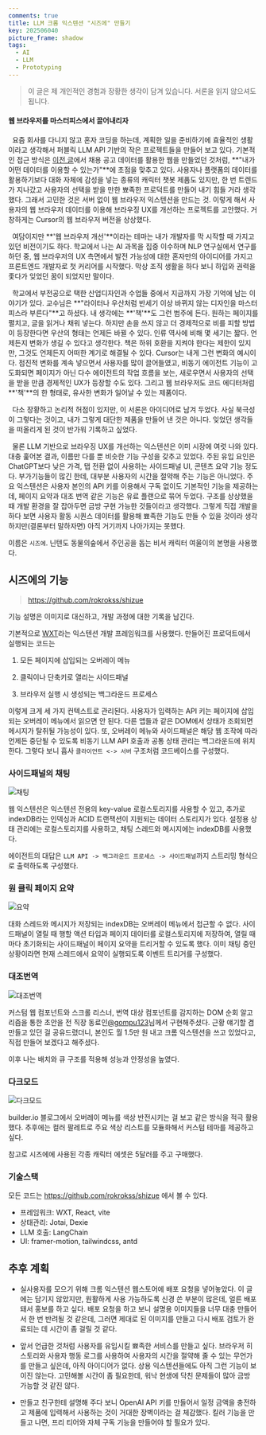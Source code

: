 ```yaml
---
comments: true
title: LLM 크롬 익스텐션 "시즈에" 만들기
key: 202506040
picture_frame: shadow
tags:
  - AI
  - LLM
  - Prototyping
---
```


> 이 글은 제 개인적인 경험과 장황한 생각이 담겨 있습니다. 서론을 읽지 않으셔도 됩니다.

<!--more-->

#### 웹 브라우저를 마스터피스에서 끌어내리자

&nbsp;&nbsp;요즘 회사를 다니지 않고 혼자 코딩을 하는데, 계획한 일을 준비하기에 효율적인 생활이라고 생각해서 퍼블릭 LLM API 기반의 작은 프로젝트들을 만들어 보고 있다. 기본적인 접근 방식은 [이전 글](https://rokrokss.com/post/2025/05/13/%EA%B0%9C%EB%B0%9C%EC%9E%90-%EC%B1%84%EC%9A%A9%EA%B3%B5%EA%B3%A0-%EC%B6%94%EC%B2%9C-%EC%84%9C%EB%B9%84%EC%8A%A4-%EC%B0%B9%EC%B0%B9-chapchap.html)에서 채용 공고 데이터를 활용한 웹을 만들었던 것처럼, **"내가 어떤 데이터를 이용할 수 있는가"**에 초점을 맞추고 있다. 사용자나 플랫폼의 데이터를 활용하기보다 대화 자체에 감성을 넣는 종류의 캐릭터 챗봇 제품도 있지만, 한 번 트렌드가 지나갔고 사용자의 선택을 받을 만한 뾰족한 프로덕트를 만들어 내기 힘들 거라 생각했다. 그래서 고민한 것은 서버 없이 웹 브라우저 익스텐션을 만드는 것. 이렇게 해서 사용자의 웹 브라우저 데이터를 이용해 브라우징 UX를 개선하는 프로젝트를 고안했다. 거창하게는 Cursor의 웹 브라우저 버전을 상상했다.

&nbsp;&nbsp;여담이지만 **'웹 브라우저 개선'**이라는 테마는 내가 개발자를 막 시작할 때 가지고 있던 비전이기도 하다. 학교에서 나는 AI 과목을 집중 이수하며 NLP 연구실에서 연구를 하던 중, 웹 브라우저의 UX 측면에서 발전 가능성에 대한 혼자만의 아이디어를 가지고 프론트엔드 개발자로 첫 커리어를 시작했다. 막상 조직 생활을 하다 보니 하입와 권력을 좇다가 잊었던 꿈이 되었지만 말이다.

&nbsp;&nbsp;학교에서 부전공으로 택한 산업디자인과 수업들 중에서 지금까지 가장 기억에 남는 이야기가 있다. 교수님은 **"라이터나 우산처럼 반세기 이상 바뀌지 않는 디자인을 마스터피스라 부른다"**고 하셨다. 내 생각에는 **'책'**도 그런 범주에 든다. 원하는 페이지를 펼치고, 글을 읽거나 채워 넣는다. 하지만 손을 쓰지 않고 더 경제적으로 비를 피할 방법이 등장한다면 우산의 형태는 언제든 바뀔 수 있다. 인류 역사에 비해 몇 세기는 짧다. 언제든지 변화가 생길 수 있다고 생각한다. 책은 하위 호환을 지켜야 한다는 제한이 있지만, 그것도 언제든지 어떠한 계기로 해결될 수 있다. Cursor는 내게 그런 변화의 예시이다. 점진적 변화를 계속 넣으면서 사용자를 많이 끌어들였고, 비동기 에이전트 기능이 고도화되면 페이지가 아닌 다수 에이전트의 작업 흐름을 보는, 새로우면서 사용자의 선택을 받을 만큼 경제적인 UX가 등장할 수도 있다. 그리고 웹 브라우저도 코드 에디터처럼 **'책'**의 한 형태로, 유사한 변화가 일어날 수 있는 제품이다.

&nbsp;&nbsp;다소 장황하고 논리적 허점이 있지만, 이 서론은 아이디어로 남겨 두었다. 사실 북극성이 그렇다는 것이고, 내가 그렇게 대단한 제품을 만들어 낸 것은 아니다. 잊었던 생각들을 떠올리게 된 것이 반가워 기록하고 싶었다.

&nbsp;&nbsp;물론 LLM 기반으로 브라우징 UX를 개선하는 익스텐션은 이미 시장에 여럿 나와 있다. 대충 훑어본 결과, 이름만 다를 뿐 비슷한 기능 구성을 갖추고 있었다. 주된 유입 요인은 ChatGPT보다 낮은 가격, 탭 전환 없이 사용하는 사이드패널 UI, 콘텐츠 요약 기능 정도다. 부가기능들이 많긴 한데, 대부분 사용자의 시간을 절약해 주는 기능은 아니었다. 주요 익스텐션은 사용자 본인의 API 키를 이용해서 구독 없이도 기본적인 기능을 제공하는데, 페이지 요약과 대조 번역 같은 기능은 유료 플랜으로 묶어 두었다. 구조를 상상했을 때 개발 환경을 잘 잡아두면 금방 구현 가능한 것들이라고 생각했다. 그렇게 직접 개발을 하다 보면 사용자 활동 시퀀스 데이터를 활용해 뾰족한 기능도 만들 수 있을 것이라 생각하지만(결론부터 말하자면) 아직 거기까지 나아가지는 못했다.

이름은 `시즈에`. 닌텐도 동물의숲에서 주인공을 돕는 비서 캐릭터 여울이의 본명을 사용했다.

## 시즈에의 기능
> https://github.com/rokrokss/shizue

기능 설명은 이미지로 대신하고, 개발 과정에 대한 기록을 남긴다.

기본적으로 [WXT](https://wxt.dev/)라는 익스텐션 개발 프레임워크를 사용했다. 만들어진 프로덕트에서 실행되는 코드는

1. 모든 페이지에 삽입되는 오버레이 메뉴

2. 클릭이나 단축키로 열리는 사이드패널

3. 브라우저 실행 시 생성되는 백그라운드 프로세스

이렇게 크게 세 가지 컨텍스트로 관리된다. 사용자가 입력하는 API 키는 페이지에 삽입되는 오버레이 메뉴에서 읽으면 안 된다. 다른 앱들과 같은 DOM에서 상태가 조회되면 메시지가 탈취될 가능성이 있다. 또, 오버레이 메뉴와 사이드패널은 해당 웹 조작에 따라 언제든 중단될 수 있도록 비동기 LLM API 호출과 공통 상태 관리는 백그라운드에 위치한다. 그렇다 보니 흡사 `클라이언트 <-> 서버` 구조처럼 코드베이스를 구성했다.

### 사이드패널의 채팅

![채팅](https://raw.githubusercontent.com/q0115643/my_blog/master/assets/images/shizue/chat.gif)

웹 익스텐션은 익스텐션 전용의 key-value 로컬스토리지를 사용할 수 있고, 추가로 indexDB라는 인덱싱과 ACID 트랜잭션이 지원되는 데이터 스토리지가 있다. 설정용 상태 관리에는 로컬스토리지를 사용하고, 채팅 스레드와 메시지에는 indexDB를 사용했다.

에이전트의 대답은 `LLM API -> 백그라운드 프로세스 -> 사이드패널`까지 스트리밍 형식으로 출력하도록 구성했다.

### 원 클릭 페이지 요약

![요약](https://raw.githubusercontent.com/q0115643/my_blog/master/assets/images/shizue/summarize.gif)

대화 스레드와 메시지가 저장되는 indexDB는 오버레이 메뉴에서 접근할 수 없다. 사이드패널이 열릴 때 행할 액션 타입과 페이지 데이터를 로컬스토리지에 저장하여, 열릴 때마다 초기화되는 사이드패널이 페이지 요약을 트리거할 수 있도록 했다. 이미 채팅 중인 상황이라면 현재 스레드에서 요약이 실행되도록 이벤트 트리거를 구성했다.

### 대조번역

![대조번역](https://raw.githubusercontent.com/q0115643/my_blog/master/assets/images/shizue/translate.gif)

커스텀 웹 컴포넌트와 스크롤 리스너, 번역 대상 컴포넌트를 감지하는 DOM 순회 알고리즘을 통한 초안을 전 직장 동료인[@gompu123](https://github.com/gompu123)님께서 구현해주셨다. 근황 얘기할 겸 만들고 있던 걸 공유드렸더니, 본인도 월 1.5만 원 내고 크롬 익스텐션을 쓰고 있었다고, 직접 만들어 보겠다고 해주셨다.

이후 나는 배치와 큐 구조를 적용해 성능과 안정성을 높였다.

### 다크모드

![다크모드](https://raw.githubusercontent.com/q0115643/my_blog/master/assets/images/shizue/darkmode.gif)

builder.io 블로그에서 오버레이 메뉴를 색상 반전시키는 걸 보고 같은 방식을 적극 활용했다. 추후에는 컬러 팔레트로 주요 색상 리스트를 모듈화해서 커스텀 테마를 제공하고 싶다.

참고로 시즈에에 사용된 각종 캐릭터 에셋은 5달러를 주고 구매했다.

### 기술스택

모든 코드는 https://github.com/rokrokss/shizue 에서 볼 수 있다.

- 프레임워크: WXT, React, vite
- 상태관리: Jotai, Dexie
- LLM 호출: LangChain
- UI: framer-motion, tailwindcss, antd

## 추후 계획

- 실사용자를 모으기 위해 크롬 익스텐션 웹스토어에 배포 요청을 넣어놓았다. 이 글에는 담기지 않았지만, 원활하게 사용 가능하도록 신경 쓴 부분이 많은데, 얼른 배포돼서 홍보를 하고 싶다. 배포 요청을 하고 보니 설명용 이미지들을 너무 대충 만들어서 한 번 반려될 것 같은데, 그러면 제대로 된 이미지를 만들고 다시 배포 검토가 완료되는 데 시간이 좀 걸릴 것 같다.

- 앞서 언급한 것처럼 사용자를 유입시킬 뾰족한 서비스를 만들고 싶다. 브라우저 히스토리와 사용자 행동 로그를 사용하여 사용자의 시간을 절약해 줄 수 있는 무언가를 만들고 싶은데, 아직 아이디어가 없다. 상용 익스텐션들에도 아직 그런 기능이 보이진 않는다. 고민해볼 시간이 좀 필요한데, 워낙 현생에 닥친 문제들이 많아 금방 가능할 것 같진 않다.

- 만들고 친구한테 설명해 주다 보니 OpenAI API 키를 만들어서 일정 금액을 충전하고 제품에 입력해서 사용하는 것이 거대한 장벽이라는 걸 체감했다. 킬러 기능을 만들고 나면, 프리 티어와 자체 구독 기능을 만들어야 할 필요가 있다.
